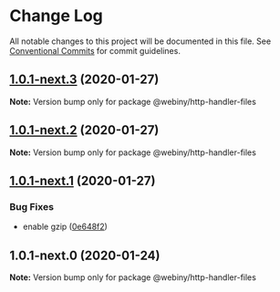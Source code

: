# Change Log

All notable changes to this project will be documented in this file.
See [Conventional Commits](https://conventionalcommits.org) for commit guidelines.

## [1.0.1-next.3](https://github.com/webiny/webiny-js/compare/@webiny/http-handler-files@1.0.1-next.2...@webiny/http-handler-files@1.0.1-next.3) (2020-01-27)

**Note:** Version bump only for package @webiny/http-handler-files





## [1.0.1-next.2](https://github.com/webiny/webiny-js/compare/@webiny/http-handler-files@1.0.1-next.1...@webiny/http-handler-files@1.0.1-next.2) (2020-01-27)

**Note:** Version bump only for package @webiny/http-handler-files





## [1.0.1-next.1](https://github.com/webiny/webiny-js/compare/@webiny/http-handler-files@1.0.1-next.0...@webiny/http-handler-files@1.0.1-next.1) (2020-01-27)


### Bug Fixes

* enable gzip ([0e648f2](https://github.com/webiny/webiny-js/commit/0e648f27572603e956fc614eddda2b68cdf53e42))





## 1.0.1-next.0 (2020-01-24)

**Note:** Version bump only for package @webiny/http-handler-files
